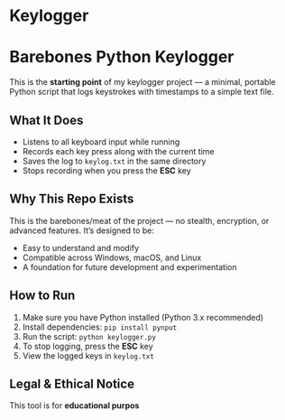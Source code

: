 # Keylogger
# Barebones Python Keylogger

This is the **starting point** of my keylogger project — a minimal, portable Python script that logs keystrokes with timestamps to a simple text file.

## What It Does

- Listens to all keyboard input while running  
- Records each key press along with the current time  
- Saves the log to `keylog.txt` in the same directory  
- Stops recording when you press the **ESC** key

## Why This Repo Exists

This is the barebones/meat of the project — no stealth, encryption, or advanced features. It’s designed to be:
- Easy to understand and modify  
- Compatible across Windows, macOS, and Linux  
- A foundation for future development and experimentation

## How to Run      

1. Make sure you have Python installed (Python 3.x recommended)  
2. Install dependencies: `pip install pynput`  
3. Run the script: `python keylogger.py`  
4. To stop logging, press the **ESC** key  
5. View the logged keys in `keylog.txt`

## Legal & Ethical Notice

This tool is for **educational purpos**
